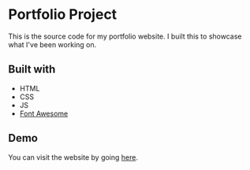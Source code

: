 # Portfolio Project

This is the source code for my portfolio website. I built this to showcase what I've been working on.

## Built with

* HTML
* CSS
* JS
* [Font Awesome](https://fontawesome.com/)

## Demo

You can visit the website by going [here](https://uthmandev.github.io/persona-portfolio).
